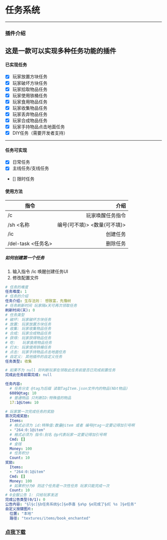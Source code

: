 # 任务系统
----
### 插件介绍
这是一款可以实现多种任务功能的插件
----
#### 已实现任务
- [x] 玩家放置方块任务
- [x] 玩家破坏方块任务
- [x] 玩家拾取物品任务
- [x] 玩家使用铁桶任务
- [x] 玩家食用物品任务
- [x] 玩家收集物品任务
- [x] 玩家丢弃物品任务
- [x] 玩家合成物品任务
- [x] 玩家手持物品点击地面任务
- [x] DIY任务（需要开发者支持）
----
#### 任务可实现
- [x] 日常任务
- [x] 主线任务/支线任务
- [] 限时任务
#### 使用方法
| 指令       | 介绍   |
| --------   | -----:  |
| /c     | 	玩家唤醒任务指令   |
| /sh <名称|编号(可不填)> <数量(可不填)>        |   将玩家手持物品保存在TagItems.json   |
| /ic        |    创建任务    |
| /del-task <任务名>        |    删除任务    |

##### 如何创建第一个任务
1. 输入指令 /ic 唤醒创建任务UI
2. 修改配置文件
```yaml
# 任务的难度
任务难度: 1
# 任务的介绍
任务介绍: 生存法则： 想致富，先撸树
# 任务刷新时间 玩家隔x天可再次领取任务
刷新时间(天): 0
# 任务类型
# 破坏: 玩家破坏方块任务
# 放置: 玩家放置方块任务
# 收集: 玩家收集物品任务
# 合成: 玩家合成物品任务
# 获得: 玩家获得物品任务
# 吃:   玩家食用物品任务
# 打水: 玩家使用铁桶任务
# 点击: 玩家手持物品点击地面任务
# 自定义: 其他插件的自定义任务
任务类型: 收集

# 如果不为 null 则判断玩家在领取此任务前是否已完成前置任务
完成此任务前需完成: null

任务内容:
  # 任务分支 @tag为后缀 读取TagItem.json文件内的物品(Nbt物品)
  6089@tag: 10
  # 普通物品 只判断ID:特殊值的物品
  17:1@item: 10

# 玩家第一次完成任务的奖励
首次完成奖励:
  Items:
  # 格式必须为 id:特殊值:数量@item 或者 编号@tag一定要记得加引号啊
  - "264:0:1@item"
  # 格式必须为 指令:别名 @p代表玩家一定要记得加引号啊
  Cmd: []
  # 金钱
  Money: 100
  # 任务积分
  Count: 10
奖励:
  Items:
  - "264:0:1@item"
  Cmd: []
  Money: 100
  # 如果积分为0 则这个任务是一次性任务 玩家只能完成一次
  Count: 10
# 0全服公告 1: 只给玩家发送
完成公告类型(0/1): 0
公告内容: "§l§c[§b任务系统§c]§e恭喜 §a%p §e完成了§d[ %s ]§e任务"
自定义按键图片:
  位置: "本地"
  路径: "textures/items/book_enchanted"
 ````

### [点我下载](https://www.minebbs.com/)

